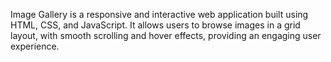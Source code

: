 Image Gallery is a responsive and interactive web application built using HTML, CSS, and JavaScript. It allows users to browse images in a grid layout, with smooth scrolling and hover effects, providing an engaging user experience.
